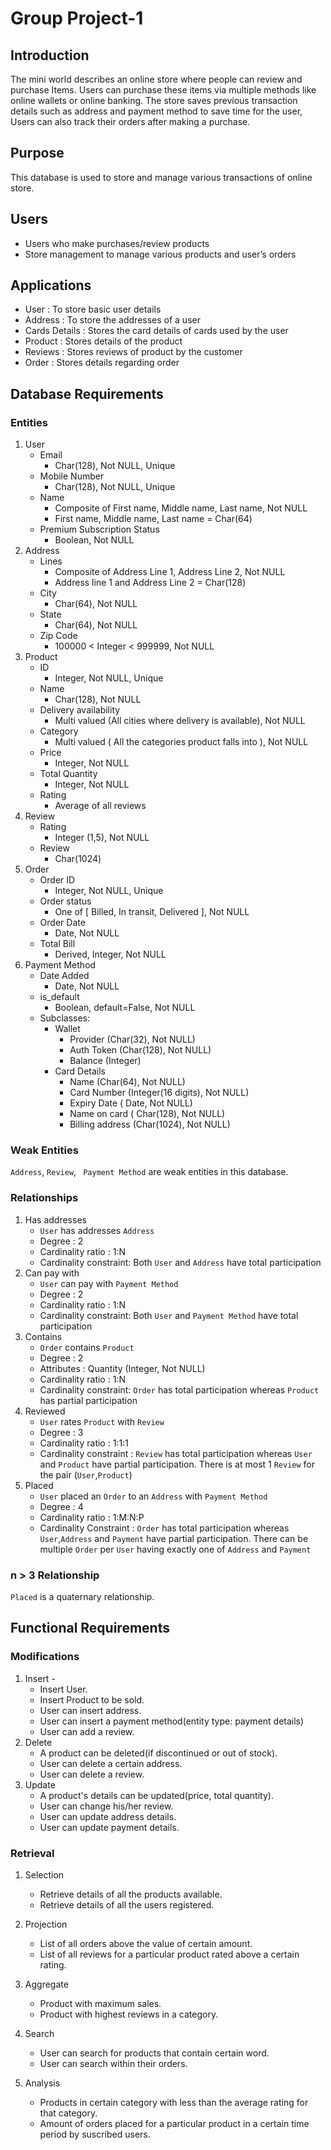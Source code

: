 # Group Project-1

## Introduction

The mini world describes an online store where people can review and purchase Items. Users can purchase these items via multiple methods like online wallets or online banking. The store saves previous transaction details such as address and payment method to save time for the user, Users can also track their orders after making a purchase. 

## Purpose

This database is used to store and manage various transactions of online store. 

## Users

- Users who make purchases/review products 
- Store management to manage various products and user’s orders

## Applications

- User : To store basic user details
- Address : To store the addresses of a user
- Cards Details : Stores the card details of cards used by the user
- Product : Stores details of the product 
- Reviews : Stores reviews of product by the customer
- Order : Stores details regarding order 

## Database Requirements

### Entities

1. User
   - Email
     - Char(128), Not NULL, Unique
   - Mobile Number
     - Char(128), Not NULL, Unique
   - Name
     - Composite of First name, Middle name, Last name, Not NULL
     - First name, Middle name, Last name = Char(64)
   - Premium Subscription Status
     - Boolean, Not NULL
2. Address
   - Lines
     - Composite of Address Line 1, Address Line 2, Not NULL
     - Address line 1 and Address Line 2 = Char(128)
   - City
     - Char(64), Not NULL
   - State
     - Char(64), Not NULL
   - Zip Code
     - 100000 < Integer < 999999, Not NULL
3. Product
   - ID
     - Integer, Not NULL, Unique
   - Name 
     - Char(128), Not NULL
   - Delivery availability
     - Multi valued (All cities where delivery is available), Not NULL
   - Category
     - Multi valued ( All the categories product falls into ), Not NULL
   - Price
     - Integer, Not NULL
   - Total Quantity
     - Integer, Not NULL
   - Rating
     - Average of all reviews
4. Review
   - Rating
     - Integer (1,5), Not NULL
   - Review
     - Char(1024)
5. Order
   - Order ID
     - Integer, Not NULL, Unique
   - Order status
     - One of [ Billed, In transit, Delivered ], Not NULL
   - Order Date
     - Date, Not NULL
   - Total Bill
     - Derived, Integer, Not NULL
6. Payment Method
   - Date Added
     - Date, Not NULL
   - is_default
     - Boolean, default=False, Not NULL
   - Subclasses:
     - Wallet
       - Provider (Char(32), Not NULL)
       - Auth Token (Char(128), Not NULL)
       - Balance (Integer)
     - Card Details
       - Name (Char(64), Not NULL)
       - Card Number (Integer(16 digits), Not NULL)
       - Expiry Date ( Date, Not NULL)
       - Name on card ( Char(128), Not NULL)
       - Billing address (Char(1024), Not NULL)

### Weak Entities 

`Address`, `Review`, ` Payment Method` are weak entities in this database.

### Relationships

1. Has addresses
   - `User` has addresses `Address`
   - Degree : 2
   - Cardinality ratio : 1:N
   - Cardinality constraint: Both `User` and `Address` have total participation
2. Can pay with
   - `User` can pay with `Payment Method`
   - Degree : 2
   - Cardinality ratio : 1:N
   - Cardinality constraint: Both `User` and `Payment Method` have total participation
3. Contains
   - `Order` contains `Product`
   - Degree : 2
   - Attributes : Quantity (Integer, Not NULL)
   - Cardinality ratio : 1:N
   - Cardinality constraint: `Order` has total participation whereas `Product` has partial participation
4. Reviewed
   - `User` rates `Product` with `Review`
   - Degree : 3
   - Cardinality ratio : 1:1:1
   - Cardinality constraint : `Review` has total participation whereas `User` and `Product` have partial participation. There is at most 1 `Review` for the pair (`User`,`Product`)
5. Placed
   - `User` placed an `Order` to an `Address` with `Payment Method`
   - Degree : 4
   - Cardinality ratio : 1:M:N:P
   - Cardinality Constraint : `Order` has total participation whereas `User`,`Address` and `Payment` have partial participation. There can be multiple `Order` per `User` having exactly one of `Address` and `Payment`

### n > 3 Relationship

`Placed` is a quaternary relationship. 

## Functional Requirements

### Modifications
1. Insert - 
    - Insert User.
    - Insert Product to be sold.
    - User can insert address.
    - User can insert a payment method(entity type: payment details)
    - User can add a review.
2. Delete
    - A product can be deleted(if discontinued or out of stock).
    - User can delete a certain address.
    - User can delete a review.
3. Update
    - A product's details can be updated(price, total quantity).
    - User can change his/her review.
    - User can update address details.
    - User can update payment details.
### Retrieval
1. Selection
    - Retrieve details of all the products available.
    - Retrieve details of all the users registered.
2. Projection
    - List of all orders above the value of certain amount.
    - List of all reviews for a particular product rated above a certain rating.
3. Aggregate
    - Product with maximum sales.
    - Product with highest reviews in a category.
4. Search
    - User can search for products that contain certain word. 
    - User can search within their orders.

5. Analysis
    - Products in certain category with less than the average rating for that category.
    - Amount of orders placed for a particular product in a certain time period by suscribed users.
